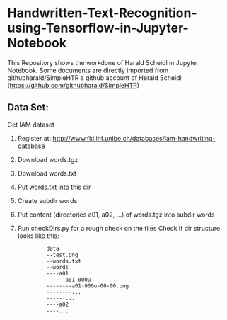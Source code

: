 # Handwritten-Text-Recognition-using-Tensorflow-in-Jupyter-Notebook
This Repository shows the workdone of Harald Scheidl in Jupyter Notebook. 
Some documents are directly imported from githubharald/SimpleHTR a github account of Herald Scheidl
(https://github.com/githubharald/SimpleHTR)
## Data Set:
Get IAM dataset
1. Register at: http://www.fki.inf.unibe.ch/databases/iam-handwriting-database
2. Download words.tgz 
3. Download words.txt
4. Put words.txt into this dir
5. Create subdir words
6. Put content (directories a01, a02, ...) of words.tgz into subdir words
7. Run checkDirs.py for a rough check on the files
Check if dir structure looks like this:

                data
                --test.png
                --words.txt
                --words
                ----a01
                ------a01-000u
                --------a01-000u-00-00.png
                --------...
                ------...
                ----a02
                ----...
